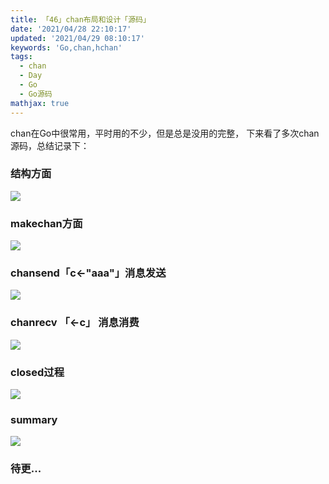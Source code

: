```yaml
---
title: 「46」chan布局和设计「源码」
date: '2021/04/28 22:10:17'
updated: '2021/04/29 08:10:17'
keywords: 'Go,chan,hchan'
tags:
  - chan
  - Day
  - Go
  - Go源码
mathjax: true
---
```


chan在Go中很常用，平时用的不少，但是总是没用的完整，
下来看了多次chan源码，总结记录下：

### 结构方面

![](https://crab-1251738482.cos.ap-guangzhou.myqcloud.com/Canvas%201.png)

<!--more-->

### makechan方面

![](https://crab-1251738482.cos.ap-guangzhou.myqcloud.com/makechan.png)

### chansend「c<-"aaa"」消息发送

![](https://crab-1251738482.cos.ap-guangzhou.myqcloud.com/chansend.png)


### chanrecv 「<-c」 消息消费


![](https://crab-1251738482.cos.ap-guangzhou.myqcloud.com/chanrecv.png)

### closed过程

![](https://crab-1251738482.cos.ap-guangzhou.myqcloud.com/closed.png)

### summary

![](https://crab-1251738482.cos.ap-guangzhou.myqcloud.com/summary.png)

### 待更...